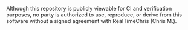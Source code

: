 Although this repository is publicly viewable for CI and verification purposes, no party is authorized to use, reproduce, or derive from this software without a signed agreement with RealTimeChris (Chris M.).